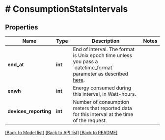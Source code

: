 # # ConsumptionStatsIntervals

## Properties

Name | Type | Description | Notes
------------ | ------------- | ------------- | -------------
**end_at** | **int** | End of interval. The format is Unix epoch time unless you pass a &#x60;datetime_format&#x60; parameter as described [here](https://developer.enphase.com/docs#Datetimes). |
**enwh** | **int** | Energy consumed during this interval, in Watt-hours. |
**devices_reporting** | **int** | Number of consumption meters that reported data for this interval at the time of the request. |

[[Back to Model list]](../../README.md#models) [[Back to API list]](../../README.md#endpoints) [[Back to README]](../../README.md)
